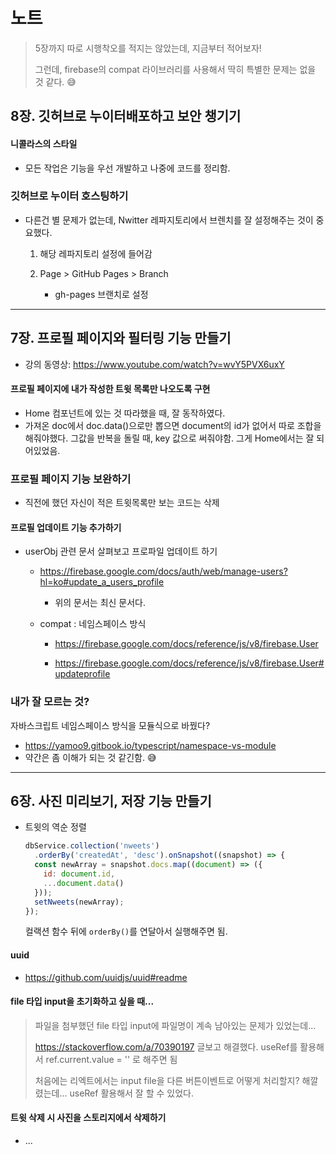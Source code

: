 # 노트

> 5장까지 따로 시행착오를 적지는 않았는데, 지금부터 적어보자!
>
> 그런데, firebase의 compat 라이브러리를 사용해서 딱히 특별한 문제는 없을 것 같다. 😅



## 8장. 깃허브로 누이터배포하고 보안 챙기기



#### 니콜라스의 스타일

* 모든 작업은 기능을 우선 개발하고 나중에 코드를 정리함.



### 깃허브로 누이터 호스팅하기

* 다른건 별 문제가 없는데, Nwitter 레파지토리에서 브렌치를 잘 설정해주는 것이 중요했다.

  1. 해당 레파지토리 설정에 들어감

  2. Page > GitHub Pages > Branch
     * gh-pages 브랜치로 설정
  
  
  

---



## 7장. 프로필 페이지와 필터링 기능 만들기

* 강의 동영상: https://www.youtube.com/watch?v=wvY5PVX6uxY

#### 프로필 페이지에 내가 작성한 트윗 목록만 나오도록 구현

* Home 컴포넌트에 있는 것 따라했을 때, 잘 동작하였다.
* 가져온 doc에서 doc.data()으로만 뽑으면 document의 id가 없어서 따로 조합을 해줘야했다. 그값을 반복을 돌릴 때, key 값으로 써줘야함. 그게 Home에서는 잘 되어있었음.



### 프로필 페이지 기능 보완하기

* 직전에 했던 자신이 적은 트윗목록만 보는 코드는 삭제

  

#### 프로필 업데이트 기능 추가하기

* userObj 관련 문서 살펴보고 프로파일 업데이트 하기

  * https://firebase.google.com/docs/auth/web/manage-users?hl=ko#update_a_users_profile

    * 위의 문서는 최신 문서다.

  * compat : 네임스페이스 방식

    * https://firebase.google.com/docs/reference/js/v8/firebase.User

    * https://firebase.google.com/docs/reference/js/v8/firebase.User#updateprofile

      


### 내가 잘 모르는 것?

자바스크립트 네임스페이스 방식을 모듈식으로 바꿨다?

* https://yamoo9.gitbook.io/typescript/namespace-vs-module
* 약간은 좀 이해가 되는 것 같긴함. 😅









---

## 6장.  사진 미리보기, 저장 기능 만들기

* 트윗의 역순 정렬

  ```js
  dbService.collection('nweets')
    .orderBy('createdAt', 'desc').onSnapshot((snapshot) => {
    const newArray = snapshot.docs.map((document) => ({
      id: document.id,
      ...document.data()
    }));
    setNweets(newArray);
  });
  ```

  컬랙션 함수 뒤에 `orderBy()`를 연달아서 실행해주면 됨.



#### uuid

* https://github.com/uuidjs/uuid#readme



#### file 타입 input을 초기화하고 싶을 때...

> 파일을 첨부했던 file 타입 input에 파일명이 계속 남아있는 문제가 있었는데... 
>
> https://stackoverflow.com/a/70390197 글보고 해결했다. useRef를 활용해서 
> ref.current.value = '' 로 해주면 됨
>
> 처음에는 리엑트에서는 input file을 다른 버튼이벤트로 어떻게 처리할지? 해깔렸는데... useRef 활용해서 잘 할 수 있었다. 



####  트윗 삭제 시 사진을 스토리지에서 삭제하기

* ...



